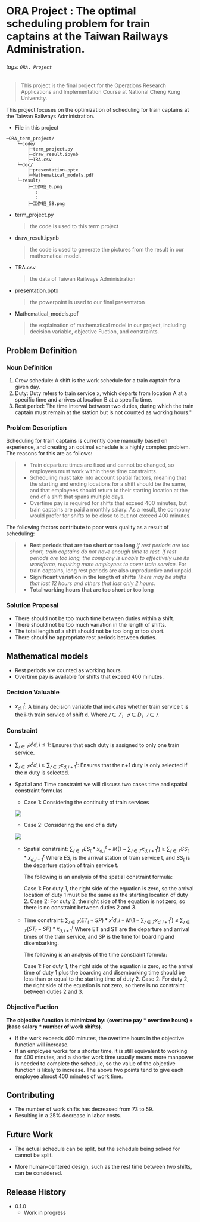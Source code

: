 # ORA Project : The optimal scheduling problem for train captains at the Taiwan Railways Administration.
###### tags: `ORA`、`Project`

> This project is the final project for the Operations Research Applications and Implementation Course at National Cheng Kung University.

This project focuses on the optimization of scheduling for train captains at the Taiwan Railways Administration.


- File in this project
```
─ORA_term_project/
    └─code/
        ├─term_project.py
        ├─draw_result.ipynb
        ├─TRA.csv 
    └─doc/    
        ├─presentation.pptx
        ├─Mathematical_models.pdf
    └─result/
        ├─工作班_0.png 
           :
           :
        ├─工作班_58.png 
```
- term_project.py
    > the code is used to this term project
- draw_result.ipynb
    > the code is used to generate the pictures from the result in our mathematical model.
- TRA.csv
    > the data of Taiwan Railways Administration
- presentation.pptx
    > the powerpoint is used to our final presentaton
- Mathematical_models.pdf
    > the explaination of mathematical model in our project, including decision variable, objective Fuction, and constraints. 
## Problem Definition

### Noun Definition
1. Crew schedule: A shift is the work schedule for a train captain for a given day.
2. Duty: Duty refers to train service x, which departs from location A at a specific time and arrives at location B at a specific time.
3. Rest period: The time interval between two duties, during which the train captain must remain at the station but is not counted as working hours."

### Problem Description

Scheduling for train captains is currently done manually based on experience, and creating an optimal schedule is a highly complex problem. The reasons for this are as follows:

>- Train departure times are fixed and cannot be changed, so employees must work within these time constraints.
>- Scheduling must take into account spatial factors, meaning that the starting and ending locations for a shift should be the same, and that employees should return to their starting location at the end of a shift that spans multiple days.
>- Overtime pay is required for shifts that exceed 400 minutes, but train captains are paid a monthly salary. As a result, the company would prefer for shifts to be close to but not exceed 400 minutes.

The following factors contribute to poor work quality as a result of scheduling:

> - **Rest periods that are too short or too long**
>*If rest periods are too short, train captains do not have enough time to rest.
If rest periods are too long, the company is unable to effectively use its workforce, requiring more employees to cover train service.*
For train captains, long rest periods are also unproductive and unpaid.
> - **Significant variation in the length of shifts**
*There may be shifts that last 12 hours and others that last only 2 hours.*
>- **Total working hours that are too short or too long**

### Solution Proposal

- There should not be too much time between duties within a shift.
- There should not be too much variation in the length of shifts.
- The total length of a shift should not be too long or too short.
- There should be appropriate rest periods between duties.


## Mathematical models
- Rest periods are counted as working hours.
- Overtime pay is available for shifts that exceed 400 minutes.

### Decision Valuable

- $x^{t}_{d,i}$: A binary decision variable that indicates whether train service t is the i-th train service of shift d.
Where $𝑡∈𝑇，𝑑∈D，𝑖∈𝐼$.



### Constraint

- $\sum_{𝑡∈𝑇}{x^{t}{d,i}\le 1}$: Ensures that each duty is assigned to only one train service.

-  $\sum_{𝑡∈𝑇}{x^{t}{d,i}}$ $\ge$ $\sum_{𝑡∈𝑇}{x^{t}_{d,i+1}}$: Ensures that the n+1 duty is only selected if the n duty is selected.

- Spatial and Time constraint
we will discuss two cases time and spatial constraint formulas

    - Case 1: Considering the continuity of train services

    ![](https://playlab.computing.ncku.edu.tw:3001/uploads/upload_74579f0c9e211ae77a10719766b9cee6.png)

    - Case 2: Considering the end of a duty

    ![](https://playlab.computing.ncku.edu.tw:3001/uploads/upload_d7d76b72e6318e66ac127c6248298b11.png)

    - Spatial constraint: $\sum_{𝑡∈𝑇}ES_t*x^{t}_{d,i}+M(1-\sum_{𝑡∈𝑇}x^{t}_{d,i+1})$ $\ge$ $\sum_{𝑡∈𝑇}SS_t*x^{t}_{d,i+1}$
    Where $ES_t$ is the arrival station of train service t, and $SS_t$ is the departure station of train service t.

        The following is an analysis of the spatial constraint formula:

        Case 1: For duty 1, the right side of the equation is zero, so the arrival location of duty 1 must be the same as the starting location of duty 2.
        Case 2: For duty 2, the right side of the equation is not zero, so there is no constraint between duties 2 and 3.

    -  Time constraint: $\sum_{𝑡∈𝑇}(ET_t+SP)*x^{t}{d,i}-M(1-\sum_{𝑡∈𝑇}x^{t}_{d,i+1})$ $\le$ $\sum_{𝑡∈𝑇}(ST_t-SP)*x^{t}_{d,i+1}$
    Where ET and ST are the departure and arrival times of the train service, and SP is the time for boarding and disembarking.

        The following is an analysis of the time constraint formula:

        Case 1: For duty 1, the right side of the equation is zero, so the arrival time of duty 1 plus the boarding and disembarking time should be less than or equal to the starting time of duty 2.
        Case 2: For duty 2, the right side of the equation is not zero, so there is no constraint between duties 2 and 3.





### Objective Fuction

**The objective function is minimized by: (overtime pay * overtime hours) + (base salary * number of work shifts)**.
- If the work exceeds 400 minutes, the overtime hours in the objective function will increase. 
- If an employee works for a shorter time, it is still equivalent to working for 400 minutes, and a shorter work time usually means more manpower is needed to complete the schedule, so the value of the objective function is likely to increase. The above two points tend to give each employee almost 400 minutes of work time.


## Contributing 

- The number of work shifts has decreased from 73 to 59.
- Resulting in a 25% decrease in labor costs.

## Future Work

- The actual schedule can be split, but the schedule being solved for cannot be split.

- More human-centered design, such as the rest time between two shifts, can be considered.


## Release History

* 0.1.0
    * Work in progress



